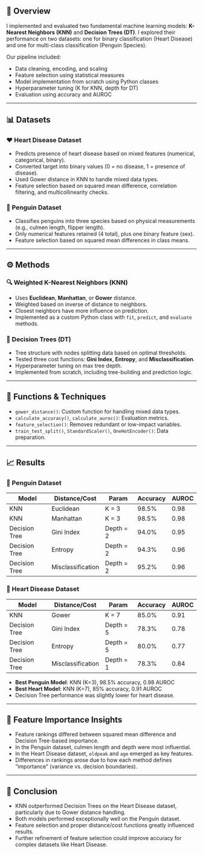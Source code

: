 ## 📘 Overview

I implemented and evaluated two fundamental machine learning models: **K-Nearest Neighbors (KNN)** and **Decision Trees (DT)**. I explored their performance on two datasets: one for binary classification (Heart Disease) and one for multi-class classification (Penguin Species).

Our pipeline included:
- Data cleaning, encoding, and scaling
- Feature selection using statistical measures
- Model implementation from scratch using Python classes
- Hyperparameter tuning (K for KNN, depth for DT)
- Evaluation using accuracy and AUROC

---

## 📊 Datasets

### ❤️ Heart Disease Dataset
- Predicts presence of heart disease based on mixed features (numerical, categorical, binary).
- Converted target into binary values (0 = no disease, 1 = presence of disease).
- Used Gower distance in KNN to handle mixed data types.
- Feature selection based on squared mean difference, correlation filtering, and multicollinearity checks.

### 🐧 Penguin Dataset
- Classifies penguins into three species based on physical measurements (e.g., culmen length, flipper length).
- Only numerical features retained (4 total), plus one binary feature (sex).
- Feature selection based on squared mean differences in class means.

---

## ⚙️ Methods

### 🔍 Weighted K-Nearest Neighbors (KNN)
- Uses **Euclidean**, **Manhattan**, or **Gower** distance.
- Weighted based on inverse of distance to neighbors.
- Closest neighbors have more influence on prediction.
- Implemented as a custom Python class with `fit`, `predict`, and `evaluate` methods.

### 🌳 Decision Trees (DT)
- Tree structure with nodes splitting data based on optimal thresholds.
- Tested three cost functions: **Gini Index**, **Entropy**, and **Misclassification**.
- Hyperparameter tuning on max tree depth.
- Implemented from scratch, including tree-building and prediction logic.

---

## 🧪 Functions & Techniques

- `gower_distance()`: Custom function for handling mixed data types.
- `calculate_accuracy()`, `calculate_auroc()`: Evaluation metrics.
- `feature_selection()`: Removes redundant or low-impact variables.
- `train_test_split()`, `StandardScaler()`, `OneHotEncoder()`: Data preparation.

---

## 📈 Results

### 🔹 Penguin Dataset
| Model       | Distance/Cost | Param     | Accuracy | AUROC |
|-------------|----------------|-----------|----------|--------|
| KNN         | Euclidean      | K = 3     | 98.5%    | 0.98   |
| KNN         | Manhattan      | K = 3     | 98.5%    | 0.98   |
| Decision Tree | Gini Index   | Depth = 2 | 94.0%    | 0.95   |
| Decision Tree | Entropy      | Depth = 2 | 94.3%    | 0.96   |
| Decision Tree | Misclassification | Depth = 2 | 95.2% | 0.96   |

### 🔹 Heart Disease Dataset
| Model       | Distance/Cost | Param     | Accuracy | AUROC |
|-------------|----------------|-----------|----------|--------|
| KNN         | Gower          | K = 7     | 85.0%    | 0.91   |
| Decision Tree | Gini Index   | Depth = 5 | 78.3%    | 0.78   |
| Decision Tree | Entropy      | Depth = 5 | 80.0%    | 0.77   |
| Decision Tree | Misclassification | Depth = 1 | 78.3% | 0.84   |

- **Best Penguin Model**: KNN (K=3), 98.5% accuracy, 0.98 AUROC
- **Best Heart Model**: KNN (K=7), 85% accuracy, 0.91 AUROC
- Decision Tree performance was slightly lower for heart disease.

---

## 🧠 Feature Importance Insights

- Feature rankings differed between squared mean difference and Decision Tree-based importance.
- In the Penguin dataset, culmen length and depth were most influential.
- In the Heart Disease dataset, `oldpeak` and `age` emerged as key features.
- Differences in rankings arose due to how each method defines “importance” (variance vs. decision boundaries).

---

## 📌 Conclusion

- KNN outperformed Decision Trees on the Heart Disease dataset, particularly due to Gower distance handling.
- Both models performed exceptionally well on the Penguin dataset.
- Feature selection and proper distance/cost functions greatly influenced results.
- Further refinement of feature selection could improve accuracy for complex datasets like Heart Disease.
